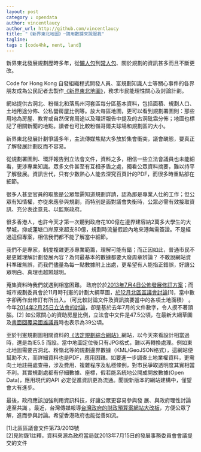 ```yaml
---
layout: post
category : opendata
author: vincentlaucy
author_url: http://github.com/vincentlaucy
title: "《新界東北地圖》─請用數據來說服我"
tagline: 
tags : [code4hk, nent, land]
---
```


新界東北發展規劃歷時多年，從[懶人包](http://thehousenews.com/NT-northeast/%E5%8F%8D%E6%9D%B1%E5%8C%97%E6%87%B6%E4%BA%BA%E5%8C%85-%E8%A6%81%E6%B1%82%E6%94%BF%E5%BA%9C%E7%AB%8B%E5%8D%B3%E6%92%A4%E5%9B%9E%E6%96%B0%E7%95%8C%E6%9D%B1%E5%8C%97%E7%99%BC%E5%B1%95%E8%A8%88%E5%8A%83%E7%9A%84%E5%8D%81%E5%80%8B%E7%90%86%E7%94%B1/)到[常人包](http://thehousenews.com/NT-northeast/%E5%8F%8D%E6%93%8A%E5%9C%9F%E7%9B%9F%E6%87%B6%E4%BA%BA%E5%8C%85-%E7%99%BC%E5%B1%95%E5%B1%80-%E6%96%B0%E7%95%8C%E6%9D%B1%E5%8C%97%E5%B8%B8%E4%BA%BA%E5%8C%85-%E5%85%A8%E6%96%87/)、關於規劃的資訊甚多而且不斷更改。

Code for Hong Kong 自發組織程式開發人員、富規劃知識人士等關心事件的各界朋友成為公民記者去製作[《新界東北地圖》](http://northeast.code4.hk)，務求市民能理性關心及討論計劃。

網站提供古洞北、粉嶺北和落馬州河套區每分區基本資料，包括面積、規劃人口、土地用途分佈、公私營房屋比例等。放大每區地圖，更可以看到規劃署圖則：那些用地為房屋、教育或自然保育周途以及環評報告中提及的古洞砒霜分佈；地圖也標記了相關新聞的地點。讀者也可比較粉嶺哥爾夫球場和規劃區的大小。

新界東北發展計劃爭議多年，主流傳媒焦點大多放於集會衝突，議會醜態，要真正了解發展計劃反而不容易。

從規劃署圖則、環評報告到立法會文件，資料之多，相信一些立法會議員也未能細看，更涉專業知識。眾多文件甚至有互相矛盾之處，獨看公眾資料摘要，難以持平了解發展。資訊世代，只有少數熱心人能去深究百頁計的PDF，而很多時重點卻在細節。


很多人甚至官員的取態是公眾無需知道規劃詳請，認為那是專業人仕的工作；但公眾有知情權，亦從來應參與規劃，而特別是面對議會失衡時，公眾必需有效接取資訊、充分表逹意見、以監察政府。

很多香港人，也許今天才第一次聽到政府花100億在邊界建容納2萬多大學生的大學城，抑或蓮塘口岸原來超支80億，規劃時流量假設內地來港無需簽證。不是經過這個專案，相信我們都不能了解當中細節。

我們不是專家，制度複雜更涉專業範籌，理解可能有錯；而正因如此，普通市民不是更難理解計劃發展內容？為何最基本的數據都要大廢周章辨論？ 不敢說網站資料準確無誤，而我們儘量為每一點數據附上出處，更希望有人能指正錯誤，好讓公眾明白、真理也越㸤越明。

蒐集資料時我們就遇到相當困難。 政府於於[2013年7月4日公佈發展修訂方案](http://www.nentnda.gov.hk/chi/revised_rodp.html)；而城市規劃委員會於11月時刊憲的計劃大綱草圖，[於12月北區區議會討論](http://www.districtcouncils.gov.hk/north/doc/tc/dc_meetings_doc/n_2013_073_ch.pdf)[1]，當中數字卻再作出修訂有所出入。（可比較討論文件及資訊摘要當中的各項土地面積） 。今年[2014年2月25日立法會的討論](http://www.legco.gov.hk/yr13-14/chinese/panels/dev/papers/dev0225cb1-925-7-c.pdf)，卻是基於去年7月的文件數字，令人摸不著頭腦。[2] 如公眾關心的資助房屋比例，立法會中文件是47.5公頃，在最新大綱草圖及[書面回覆梁國雄議員](http://www.info.gov.hk/gia/general/201402/19/P201402190311.htm)時也表示為39公頃。

至於刊憲規劃圖相關資料的[《法定規劃綜合網站》](http://www.ozp.tpb.gov.hk/default.aspx)網站，以今天來看設計相當過時，還是為IE5.5 而設。當中地圖定位後只有JPG格式，難以再轉換處理。例如東北地圖需要古洞北、粉嶺北等的規劃邊界數據（KML/GeoJSON格式），這網站便幫助不大，而詳細資料也是PDF，應用困難。如要進一步調查土地業權資料，更需向土地註冊處查冊，涉及費用、複雜程序及私穩條例，對市民爭取透明度其實相當不利。其實規劃處都有仔細數據、座標，假若能系統地公開成開放數據(Open Data)，應用現代的API 必定促進資訊更為流通。聞說新版本的網站建構中，僅望會大有進步。

最後，政府應該加強利用資訊科技，好讓公眾更容易參與發 展、與政府理性討論達至共識 。最近，台灣傳媒報導[台灣政府的財政預算案網站大改板](http://www.ithome.com.tw/news/89378)，方便公眾了解，進而參與討論。希望香港政府也能從善如流。

[1]北區區議會文件第73/2013號  
[2]見附錄1註釋，資料來源為政府當局就2013年7月15日的發展事務委員會會議提交的文件  
